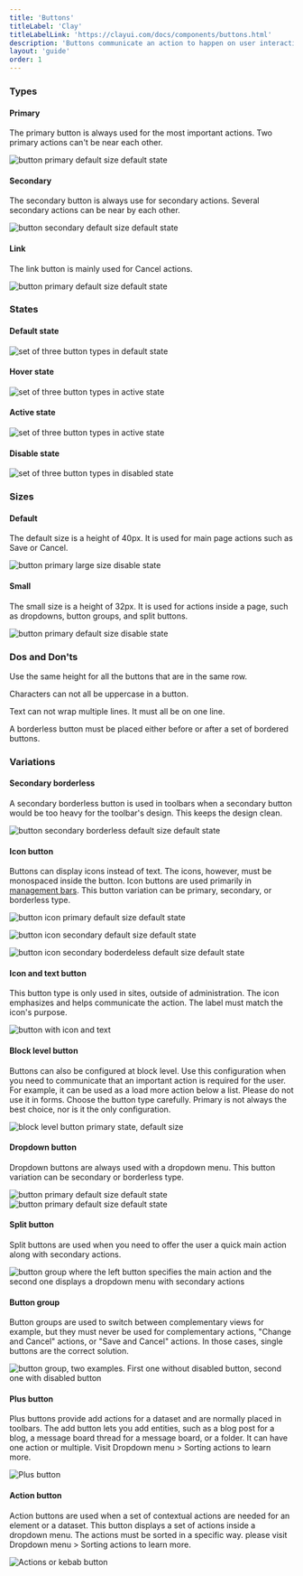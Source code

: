 ```yaml
---
title: 'Buttons'
titleLabel: 'Clay'
titleLabelLink: 'https://clayui.com/docs/components/buttons.html'
description: 'Buttons communicate an action to happen on user interaction.'
layout: 'guide'
order: 1
---
```


### Types

#### Primary

The primary button is always used for the most important actions. Two primary actions can't be near each other.

![button primary default size default state](/lexicon/images/ButtonPrimary.jpg)

#### Secondary

The secondary button is always use for secondary actions. Several secondary actions can be near by each other.

![button secondary default size default state](/lexicon/images/ButtonSecondary.jpg)

#### Link

The link button is mainly used for Cancel actions.

![button primary default size default state](/lexicon/images/ButtonLink.jpg)

### States

#### Default state

![set of three button types in default state](/lexicon/images/ButtonDefault.jpg)

#### Hover state

![set of three button types in active state](/lexicon/images/ButtonHover.jpg)

#### Active state

![set of three button types in active state](/lexicon/images/ButtonActive.jpg)

#### Disable state

![set of three button types in disabled state](/lexicon/images/ButtonDisabled.jpg)

### Sizes

#### Default

The default size is a height of 40px. It is used for main page actions such as Save or Cancel.

![button primary large size disable state](/lexicon/images/ButtonPrimary.jpg)

#### Small

The small size is a height of 32px. It is used for actions inside a page, such as dropdowns, button groups, and split buttons.

![button primary default size disable state](/lexicon/images/ButtonPrimarySmall.jpg)

### Dos and Don'ts

Use the same height for all the buttons that are in the same row.

<!--
<div class="row">
	<div class="dodont col-lg">
		<img class="do" src="/lexicon/images/ButtonSizeDo.jpg" alt="two buttons of same height in a row">
		<p class="do">Do</p>
	</div>
	<div class="dodont col-lg">
		<img class="dont" src="/lexicon/images/ButtonSizeDont.jpg" alt="two buttons of different height in a row">
		<p class="dont">Don't</p>
	</div>
</div> -->

Characters can not all be uppercase in a button.

<!--
<div class="row">
	<div class="dodont col-lg">
		<img class="do" src="/lexicon/images/ButtonCapitalizationDo.jpg" alt="button with no caps lock">
		<p class="do">Do</p>
	</div>
	<div class="dodont col-lg">
		<img class="dont" src="/lexicon/images/ButtonCapitalizationDont.jpg" alt="button with caps lock">
		<p class="dont">Don't</p>
	</div>
</div> -->

Text can not wrap multiple lines. It must all be on one line.

<!--
<div class="row">
	<div class="dodont col-lg">
		<img class="do" src="/lexicon/images/ButtonWrapDo.jpg" alt="button with text on one line">
		<p class="do">Do</p>
	</div>
	<div class="dodont col-lg">
		<img class="dont" src="/lexicon/images/ButtonWrapDont.jpg" alt="button with text wrapped">
		<p class="dont">Don't</p>
	</div>
</div> -->

A borderless button must be placed either before or after a set of bordered buttons.

<!--
<div class="row">
	<div class="dodont col-lg">
		<img class="do" src="/lexicon/images/ButtonIconDo.jpg" alt="borderless button, secondary button, primary button">
		<p class="do">Do</p>
	</div>
	<div class="dodont col-lg">
		<img class="dont" src="/lexicon/images/ButtonIconDont.jpg" alt="secondary button, borderless button, primary button">
		<p class="dont">Don't</p>
	</div>
</div> -->

### Variations

#### Secondary borderless

A secondary borderless button is used in toolbars when a secondary button would be too heavy for the toolbar's design. This keeps the design clean.

![button secondary borderless default size default state](/lexicon/images/ButtonBorderless.jpg)

#### Icon button

Buttons can display icons instead of text. The icons, however, must be monospaced inside the button. Icon buttons are used primarily in [management bars](./management_bar.html). This button variation can be primary, secondary, or borderless type.

![button icon primary default size default state](/lexicon/images/ButtonIconPrimary.jpg)

![button icon secondary default size default state](/lexicon/images/ButtonIconSecondary.jpg)

![button icon secondary boderdeless default size default state](/lexicon/images/ButtonIconBorderless.jpg)

#### Icon and text button

This button type is only used in sites, outside of administration. The icon emphasizes and helps communicate the action. The label must match the icon's purpose.

![button with icon and text](/lexicon/images/ButtonIconText.jpg)

#### Block level button

Buttons can also be configured at block level. Use this configuration when you need to communicate that an important action is required for the user. For example, it can be used as a load more action below a list. Please do not use it in forms. Choose the button type carefully. Primary is not always the best choice, nor is it the only configuration.

![block level button primary state, default size](/lexicon/images/ButtonBlockLevel.jpg)

#### Dropdown button

Dropdown buttons are always used with a dropdown menu. This button variation can be secondary or borderless type.

![button primary default size default state](/lexicon/images/ButtonDropdown.jpg)  
![button primary default size default state](/lexicon/images/ButtonDropdownBorderless.jpg)

#### Split button

Split buttons are used when you need to offer the user a quick main action along with secondary actions.

![button group where the left button specifies the main action and the second one displays a dropdown menu with secondary actions](/lexicon/images/ButtonSplit.jpg)

#### Button group

Button groups are used to switch between complementary views for example, but they must never be used for complementary actions, "Change and Cancel" actions, or "Save and Cancel" actions. In those cases, single buttons are the correct solution.

![button group, two examples. First one without disabled button, second one with disabled button](/lexicon/images/ButtonGroup.jpg)

#### Plus button

Plus buttons provide add actions for a dataset and are normally placed in toolbars. The add button lets you add entities, such as a blog post for a blog, a message board thread for a message board, or a folder. It can have one action or multiple. Visit Dropdown menu > Sorting actions to learn more.

![Plus button](/lexicon/images/ButtonActionPlus.jpg)

#### Action button

Action buttons are used when a set of contextual actions are needed for an element or a dataset. This button displays a set of actions inside a dropdown menu. The actions must be sorted in a specific way. please visit Dropdown menu > Sorting actions to learn more.

![Actions or kebab button](/lexicon/images/ButtonActionKebab.jpg)
